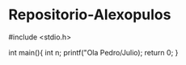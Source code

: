 # Repositorio-Alexopulos
#include <stdio.h>

int main(){
    int n;
    printf("Ola Pedro/Julio);
    return 0;
}
